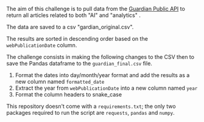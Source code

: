 The aim of this challenge is to pull data from the [Guardian Public API](https://open-platform.theguardian.com) to return all articles related to both "AI" and "analytics" .

The data are saved to a csv "gardian_original.csv".

The results are sorted in descending order based on the `webPublicationDate` column.
   
The challenge consists in making the following changes to the CSV then to save the Pandas dataframe to the `guardian_final.csv` file. 

1. Format the dates into day/month/year format and add the results as a new column named `formatted_date`
2. Extract the year from `webPublicationDate` into a new column named `year`
3. Format the column headers to snake_case

This repository doesn't come with a `requirements.txt`; the only two packages required to run the script are `requests`, `pandas` and `numpy`.
